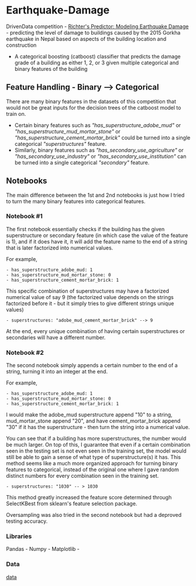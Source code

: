 # Earthquake-Damage
DrivenData competition - [Richter's Predictor: Modeling Earthquake Damage](https://www.drivendata.org/competitions/57/nepal-earthquake/) - predicting the level of damage to buildings caused by the 2015 Gorkha earthquake in Nepal based on aspects of the building location and construction

- A categorical boosting (catboost) classifier that predicts the damage grade of a building as either 1, 2, or 3 given multiple categorical and binary features of the building

## Feature Handling - Binary --> Categorical
There are many binary features in the datasets of this competition that would not be great inputs for the decision trees of the catboost model to train on. 
- Certain binary features such as *"has_superstructure_adobe_mud"* or *"has_superstructure_mud_mortar_stone"* or *"has_superstructure_cement_mortar_brick"* could be turned into a single categorical *"superstructures"* feature.
- Similarly, binary features such as *"has_secondary_use_agriculture"* or *"has_secondary_use_industry"* or *"has_secondary_use_institution"* can be turned into a single categorical *"secondary"* feature.

## Notebooks
The main difference between the 1st and 2nd notebooks is just how I tried to turn the many binary features into categorical features.

### Notebook #1
The first notebook essentially checks if the building has the given superstructure or secondary feature (in which case the value of the feature is 1), and if it does have it, it will add the feature name to the end of a string that is later factorized into numerical values.

For example,

    - has_superstructure_adobe_mud: 1
    - has_superstructure_mud_mortar_stone: 0
    - has_superstructure_cement_mortar_brick: 1

This specific combination of superstructures may have a factorized numerical value of say 9 (the factorized value depends on the strings factorized before it - but it simply tries to give different strings unique values)

    - superstructures: "adobe_mud_cement_mortar_brick" --> 9

At the end, every unique combination of having certain superstructures or secondaries will have a different number.

### Notebook #2
The second notebook simply appends a certain number to the end of a string, turning it into an integer at the end. 

For example,

    - has_superstructure_adobe_mud: 1
    - has_superstructure_mud_mortar_stone: 0
    - has_superstructure_cement_mortar_brick: 1

I would make the adobe_mud superstructure append "10" to a string, mud_mortar_stone append "20", and have cement_mortar_brick append "30" if it has the superstructure - then turn the string into a numerical value.

You can see that if a building has more superstructures, the number would be much larger. On top of this, I guarantee that even if a certain combination seen in the testing set is not even seen in the training set, the model would still be able to gain a sense of what type of superstructure(s) it has. This method seems like a much more organized approach for turning binary features to categorical, instead of the original one where I gave random distinct numbers for every combination seen in the training set. 

    - superstructures: "1030" -- > 1030
  
This method greatly increased the feature score determined through SelectKBest from sklearn's feature selection package. 

Oversampling was also tried in the second notebook but had a deproved testing accuracy. 

### Libraries
Pandas - 
Numpy - 
Matplotlib - 


### Data
[data](https://www.drivendata.org/competitions/57/nepal-earthquake/data/)
